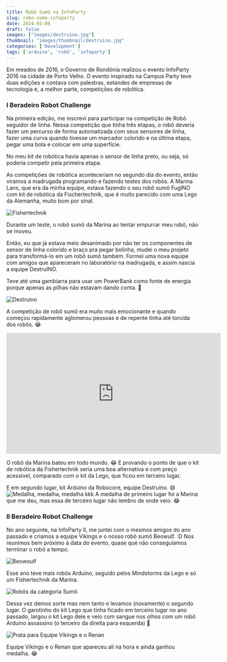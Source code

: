```yaml
---
title: Robô Sumô na InfoParty
slug: robo-sumo-infoparty
date: 2024-05-08
draft: false
images: ["images/destruino.jpg"]
thumbnail: "images/thumbnail/destruino.jpg"
categories: ['Development']
tags: ['arduino', 'robô', 'infoparty']
---
```


Em meados de 2016, o Governo de Rondônia realizou o evento InfoParty 2016 na cidade de Porto Velho.
O evento inspirado na Campus Party teve duas edições e contava com palestras, 
estandes de empresas de tecnologia e, a melhor parte, competições de robótica.

### I Beradeiro Robot Challenge

Na primeira edição, me inscrevi para participar na competição de Robô seguidor de linha.
Nessa competição que tinha três etapas, o robô deveria fazer um percurso de forma automatizada 
com seus sensores de linha, fazer uma curva quando tivesse um marcador colorido e na última etapa,
pegar uma bola e colocar em uma superfície.

<!--more-->

No meu kit de robótica havia apenas o sensor de linha preto, ou seja, só poderia competir pela primeira etapa.

As competições de robótica aconteceriam no segundo dia do evento, então viramos a madrugada
programando e fazendo testes dos robôs. A Marina Lans, que era da minha equipe, estava fazendo
o seu robô sumô FugINO com kit de robótica da Fischertechnik, que é muito parecido com uma Lego da Alemanha, muito bom por sinal.

![Fishertechnik](IMG_20161113_154455.jpg)

Durante um teste, o robô sumô da Marina ao tentar empurrar meu robô, não se moveu.

Então, eu que já estava meio desanimado por não ter os componentes de sensor de linha colorido e braço pra
pegar bolinha, mudei o meu projeto para transformá-lo em um robô sumô também.
Formei uma nova equipe com amigos que apareceram no laboratório na madrugada, e assim nascia a equipe DestruINO. 

Teve até uma gambiarra para usar um PowerBank como fonte de energia porque apenas as pilhas
não estavam dando conta. :robot:



![Destruino](IMG_20161108_190542.jpg)


A competição de robô sumô era muito mais emocionante e quando começou rapidamente aglomerou 
pessoas e de repente tinha até torcida dos robôs. :joy:

<iframe width="560" height="315" src="https://www.youtube.com/embed/EIfrBcwUcYA?si=1I5f2za6cMkndWdQ" title="YouTube video player" frameborder="0" allow="accelerometer; autoplay; clipboard-write; encrypted-media; gyroscope; picture-in-picture; web-share" referrerpolicy="strict-origin-when-cross-origin" allowfullscreen></iframe>

O robô da Marina bateu em todo mundo. :joy: E provando o ponto de que o kit de robótica da Fishertechnik 
seria uma boa alternativa e com preço acessível, comparado com o kit da Lego, que ficou em terceiro lugar.

E em segundo lugar, kit Arduino da Robocore, equipe Destruino. :smile:
![Medalha, medalha, medalha kkk](IMG_20161120_142115.jpg)
A medalha de primeiro lugar foi a Marina que me deu, mas essa de terceiro
lugar não lembro de onde veio. :joy:

### II Beradeiro Robot Challenge

 No ano seguinte, na InfoParty II, me juntei com o mesmos amigos do ano passado e criamos a equipe Vikings e o nosso robô sumô Beowulf. :D
 Nos reunimos bem próximo à data do evento, quase que não conseguíamos terminar o robô a tempo.

![Beowoulf](IMG_20171118_153340.jpg)

Esse ano teve mais robôs Arduino, seguido pelos Mindstorms da Lego e só um 
Fishertechnik da Marina.

![Robôs da categoria Sumô](IMG_20171119_105634.jpg)

Dessa vez demos sorte mas nem tanto e levamos (novamente) o segundo lugar.
O garotinho do kit Lego que tinha ficado em terceiro lugar no ano passado,
largou o kit Lego dele e veio com sangue nos olhos com um robô Arduino assassino (o terceiro da direita para esquerda) :exploding_head:

![Prata para Equipe Vikings e o Renan](7a8e8918aad7aaedc93845ba2af2fb61.jpg)

Equipe Vikings e o Renan que apareceu alí na hora e ainda ganhou medalha. :joy: